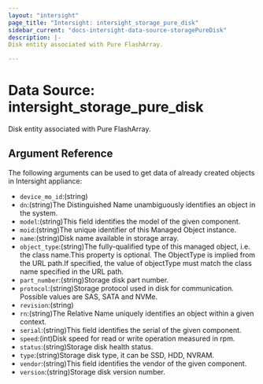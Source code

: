 ```yaml
---
layout: "intersight"
page_title: "Intersight: intersight_storage_pure_disk"
sidebar_current: "docs-intersight-data-source-storagePureDisk"
description: |-
Disk entity associated with Pure FlashArray.

---
```


# Data Source: intersight_storage_pure_disk
Disk entity associated with Pure FlashArray.

## Argument Reference
The following arguments can be used to get data of already created objects in Intersight appliance:
* `device_mo_id`:(string)
* `dn`:(string)The Distinguished Name unambiguously identifies an object in the system.
* `model`:(string)This field identifies the model of the given component.
* `moid`:(string)The unique identifier of this Managed Object instance.
* `name`:(string)Disk name available in storage array.
* `object_type`:(string)The fully-qualified type of this managed object, i.e. the class name.This property is optional. The ObjectType is implied from the URL path.If specified, the value of objectType must match the class name specified in the URL path.
* `part_number`:(string)Storage disk part number.
* `protocol`:(string)Storage protocol used in disk for communication. Possible values are SAS, SATA and NVMe.
* `revision`:(string)
* `rn`:(string)The Relative Name uniquely identifies an object within a given context.
* `serial`:(string)This field identifies the serial of the given component.
* `speed`:(int)Disk speed for read or write operation measured in rpm.
* `status`:(string)Storage disk health status.
* `type`:(string)Storage disk type, it can be SSD, HDD, NVRAM.
* `vendor`:(string)This field identifies the vendor of the given component.
* `version`:(string)Storage disk version number.
